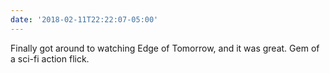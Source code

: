 ```yaml
---
date: '2018-02-11T22:22:07-05:00'
---
```

Finally got around to watching Edge of Tomorrow, and it was great. Gem of a sci-fi action flick.
